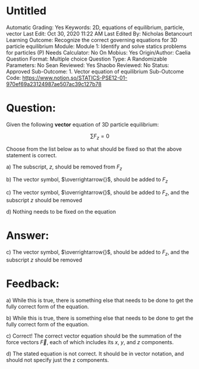 # Untitled

Automatic Grading: Yes
Keywords: 2D, equations of equilibrium, particle, vector
Last Edit: Oct 30, 2020 11:22 AM
Last Edited By: Nicholas Betancourt
Learning Outcome: Recognize the correct governing equations for 3D particle equilibrium 
Module: Module 1: Identify and solve statics problems for particles (P)
Needs Calculator: No
On Mobius: Yes
Origin/Author: Caelia
Question Format: Multiple choice
Question Type: A
Randomizable Parameters: No
Sean Reviewed: Yes
Shaobo Reviewed: No
Status: Approved
Sub-Outcome: 1. Vector equation of equilibrium
Sub-Outcome Code: https://www.notion.so/STATICS-PSE12-01-970ef69a23124987ae507ac39c127b78

# Question:

Given the following **vector** equation of 3D particle equilibrium:

$$\sum F_z=0$$

Choose from the list below as to what should be fixed so that the above statement is correct. 

a) The subscript, $z$, should be removed from ${F}_z$

b) The vector symbol, $\overrightarrow{}$, should be added to ${F}_z$

c) The vector symbol, $\overrightarrow{}$, should be added to ${F}_z$, and the subscript $z$ should be removed

d) Nothing needs to be fixed on the equation

# Answer:

c) The vector symbol, $\overrightarrow{}$, should be added to ${F}_z$, and the subscript $z$ should be removed

# Feedback:

a) While this is true, there is something else that needs to be done to get the fully correct form of the equation.

b) While this is true, there is something else that needs to be done to get the fully correct form of the equation.

c) Correct! The correct vector equation should be the summation of the force vectors $\overrightarrow{F}$, each of which includes its $x$, $y$, and $z$ components. 

d) The stated equation is not correct. It should be in vector notation, and should not specify just the z components.